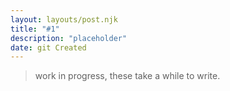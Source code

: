 ```yaml
---
layout: layouts/post.njk
title: "#1"
description: "placeholder"
date: git Created
---
```

> work in progress,
> these take a while to write.


